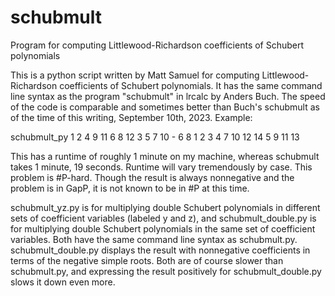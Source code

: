 # schubmult
Program for computing Littlewood-Richardson coefficients of Schubert polynomials

This is a python script written by Matt Samuel for computing Littlewood-Richardson coefficients of Schubert polynomials. It has the same command line syntax as the program "schubmult" in lrcalc by Anders Buch. The speed of the code is comparable and sometimes better than Buch's schubmult as of the time of this writing, September 10th, 2023. Example:

schubmult_py 1 2 4 9 11 6 8 12 3 5 7 10 - 6 8 1 2 3 4 7 10 12 14 5 9 11 13

This has a runtime of roughly 1 minute on my machine, whereas schubmult takes 1 minute, 19 seconds. Runtime will vary tremendously by case. This problem is #P-hard. Though the result is always nonnegative and the problem is in GapP, it is not known to be in #P at this time.

schubmult_yz.py is for multiplying double Schubert polynomials in different sets of coefficient variables (labeled y and z), and schubmult_double.py is for multiplying double Schubert polynomials in the same set of coefficient variables. Both have the same command line syntax as schubmult.py. schubmult_double.py displays the result with nonnegative coefficients in terms of the negative simple roots. Both are of course slower than schubmult.py, and expressing the result positively for schubmult_double.py slows it down even more.
